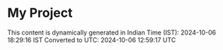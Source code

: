 # My Project

This content is dynamically generated in Indian Time (IST): 2024-10-06 18:29:16 IST
Converted to UTC: 2024-10-06 12:59:17 UTC

